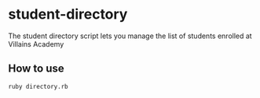 # student-directory

The student directory script lets you manage the list of students enrolled at Villains Academy

## How to use

```shell
ruby directory.rb
```
